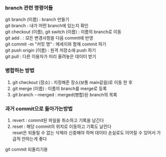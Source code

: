 ### branch 관련 명령어들
git branch (이름) : branch 만들기 <br>
git branch : 내가 어떤 branch에 있는지 확인 <br>
git checkout (이름), git switch (이름) : 이름의 branch로 이동 <br>
git add . : 모든 변경사항을 다음 commit에 반영 <br>
git commit -m "커밋 명" : 메세지와 함께 commit 하기 <br>
git push origin (이름) : 원격 저장소에 push 하기 <br>
git pull : 다른 이용자가 미리 올려놓은 데이터 받기
### 병합하는 방법 <br>
1. git checkout (장소) : 지정해준 장소(보통 main같음)로 이동 한 후
2. git merge (이름) : 이름의 branch를 merge로 등록
3. git branch --merged : merged(병합)된 branch의 목록 <br>

### 과거 commit으로 돌아가는방법
1. revert : commit된 파일을 취소하고 기록을 남긴다
2. reset : 해당 commit의 위치로 이동하고 기록도 날린다<br>reset은 되돌릴 수 없는 삭제라 신중해야 하며
데이터 손실로도 이어질 수 있어서 가급적 안하는게 좋다

git commit 되돌리기용

